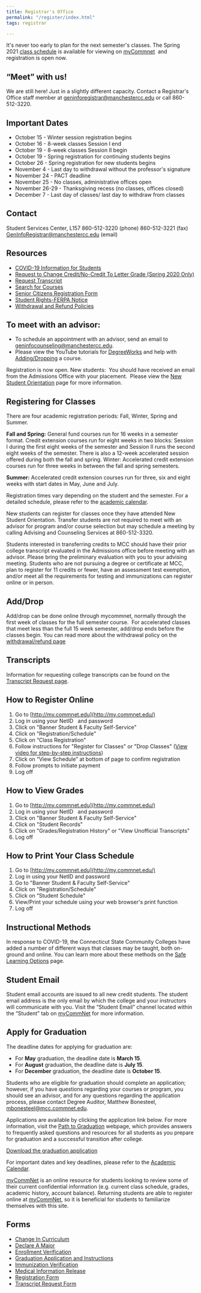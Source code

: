 ```yaml
---
title: Registrar's Office
permalink: "/register/index.html"
tags: registrar

---
```

It's never too early to plan for the next semester's classes. The Spring 2021 [class schedule](https://ssb-prod.ec.commnet.edu/pls/x/bzskfcls.P_CrseSearch) is available for viewing on [myCommnet](http://my.commnet.edu/)  and registration is open now.

## “Meet” with us!

We are still here! Just in a slightly different capacity. Contact a Registrar's Office staff member at [geninforegistrar@manchestercc.edu](mailto:geninforegistrar@manchestercc.edu) or call 860-512-3220.

## Important Dates

* October 15 - Winter session registration begins
* October 16 - 8-week classes Session I end
* October 19 - 8-week classes Session II begin
* October 19 - Spring registration for continuing students begins
* October 26 - Spring registration for new students begins
* November 4 - Last day to withdrawal without the professor's signature
* November 24 - PACT deadline
* November 25 - No classes, administrative offices open
* November 26-29 - Thanksgiving recess (no classes, offices closed)
* December 7 - Last day of classes/ last day to withdraw from classes

## Contact

Student Services Center, L157
860-512-3220 (phone)
860-512-3221 (fax)
[GenInfoRegistrar@manchestercc.edu](mailto:GenInfoRegistrar@manchestercc.edu) (email)

## Resources

* [COVID-19 Information for Students](/covid-19-information/)
* [Request to Change Credit/No-Credit To Letter Grade (Spring 2020 Only)](/form-depot/change-back-to-letter-grade-request/)
* [Request Transcript](../transcripts/)
* [Search for Courses](https://ssb-prod.ec.commnet.edu/pls/x/bzskfcls.P_CrseSearch)
* [Senior Citizens Registration Form](/enrollment/registrar/senior-citizen-registration/)
* [Student Rights-FERPA Notice](http://catalog.mcc.commnet.edu/content.php?catoid=10&navoid=1049#students_rights)
* [Withdrawal and Refund Policies](/withdrawal-and-refund-policies)

## To meet with an advisor:

* To schedule an appointment with an advisor, send an email to [geninfocounseling@manchestercc.edu](mailto:geninfocounseling@manchestercc.edu).
* Please view the YouTube tutorials for [DegreeWorks](https://www.youtube.com/watch?v=odDEE3VEgC8&feature=youtu.be) and help with [Adding/Dropping](https://www.youtube.com/watch?v=IXLflm5XqXY&feature=youtu.be) a course.

Registration is now open. New students:  You should have received an email from the Admissions Office with your placement.  Please view the [New Student Orientation](/enrollment/new-student-orientation/) page for more information.

## Registering for Classes

There are four academic registration periods: Fall, Winter, Spring and Summer.

**Fall and Spring:** General fund courses run for 16 weeks in a semester format. Credit extension courses run for eight weeks in two blocks: Session I during the first eight weeks of the semester and Session II runs the second eight weeks of the semester. There is also a 12-week accelerated session offered during both the fall and spring. Winter: Accelerated credit extension courses run for three weeks in between the fall and spring semesters.

**Summer:** Accelerated credit extension courses run for three, six and eight weeks with start dates in May, June and July.

Registration times vary depending on the student and the semester. For a detailed schedule, please refer to the [academic calendar](https://www.ct.edu/academics/calendar).

New students can register for classes once they have attended New Student Orientation. Transfer students are not required to meet with an advisor for program and/or course selection but may schedule a meeting by calling Advising and Counseling Services at 860-512-3320.

Students interested in transferring credits to MCC should have their prior college transcript evaluated in the Admissions office before meeting with an advisor. Please bring the preliminary evaluation with you to your advising meeting. Students who are not pursuing a degree or certificate at MCC, plan to register for 11 credits or fewer, have an assessment test exemption, and/or meet all the requirements for testing and immunizations can register online or in person.

## Add/Drop

Add/drop can be done online through mycommnet, normally through the first week of classes for the full semester course.  For accelerated classes that meet less than the full 15 week semester, add/drop ends before the classes begin. You can read more about the withdrawal policy on the [withdrawal/refund page](/enrollment/registrar/withdrawal-and-refund-policies/)

## Transcripts

Information for requesting college transcripts can be found on the [Transcript Request page](/transcripts/).

## How to Register Online

1. Go to [http://my.commnet.edu](http://my.commnet.edu/)
2. Log in using your NetID   and password
3. Click on "Banner Student & Faculty Self-Service"
4. Click on "Registration/Schedule"
5. Click on “Class Registration"
6. Follow instructions for "Register for Classes" or "Drop Classes" ([View video for step-by-step instructions](https://www.youtube.com/watch?v=IXLflm5XqXY))
7. Click on “View Schedule” at bottom of page to confirm registration
8. Follow prompts to initiate payment
9. Log off

## How to View Grades

1. Go to [http://my.commnet.edu](http://my.commnet.edu/)
2. Log in using your NetID   and password
3. Click on "Banner Student & Faculty Self-Service"
4. Click on "Student Records"
5. Click on "Grades/Registration History" or "View Unofficial Transcripts"
6. Log off

## How to Print Your Class Schedule

1. Go to [http://my.commnet.edu](http://my.commnet.edu/)
2. Log in using your NetID and password
3. Go to "Banner Student & Faculty Self-Service"
4. Click on "Registration/Schedule"
5. Click on “Student Schedule"
6. View/Print your schedule using your web browser's print function
7. Log off

## Instructional Methods

In response to COVID-19, the Connecticut State Community Colleges have added a number of different ways that classes may be taught, both on-ground and online. You can learn more about these methods on the [Safe Learning Options](/enrollment/registrar/safe-learning-options/) page.

## Student Email

Student email accounts are issued to all new credit students. The student email address is the only email by which the college and your instructors will communicate with you. Visit the “Student Email” channel located within the “Student” tab on [myCommNet](http://my.commnet.edu/) for more information.

## Apply for Graduation

The deadline dates for applying for graduation are:

* For **May** graduation, the deadline date is **March 15**.
* For **August** graduation, the deadline date is **July 15**.
* For **December** graduation, the deadline date is **October 15**.

Students who are eligible for graduation should complete an application; however, if you have questions regarding your courses or program, you should see an advisor, and for any questions regarding the application process, please contact Degree Auditor, Matthew Bonesteel, [mbonesteel@mcc.commnet.edu](mailto:mbonesteel@mcc.commnet.edu).

Applications are available by clicking the application link below. For more information, visit the [Path to Graduation](/current-students/success/path-to-graduation/) webpage, which provides answers to frequently asked questions and resources for all students as you prepare for graduation and a successful transition after college.

[Download the graduation application](/static/img/graduation-application.pdf)

For important dates and key deadlines, please refer to the [Academic Calendar](https://www.ct.edu/academics/calendar).

[myCommNet](http://my.commnet.edu/) is an online resource for students looking to review some of their current confidential information (e.g. current class schedule, grades, academic history, account balance). Returning students are able to register online at [myCommNet](http://my.commnet.edu/), so it is beneficial for students to familiarize themselves with this site.

## Forms

* [Change In Curriculum](/wp-content/uploads/formChangeInCurriculum.doc)
* [Declare A Major](/wp-content/uploads/formDeclareAMajor.doc)
* [Enrollment Verification](/wp-content/uploads/formEnrollmentVerification.pdf)
* [Graduation Application and Instructions](/wp-content/uploads/Graduation-Application.pdf)
* [Immunization Verification](/wp-content/uploads/Immunization-Form.pdf)
* [Medical Information Release](/wp-content/uploads/formMedicalInformationRelease.doc)
* [Registration Form](/wp-content/uploads/classRegistration08.pdf)
* [Transcript Request Form](/wp-content/uploads/formTranscriptRequest.doc)